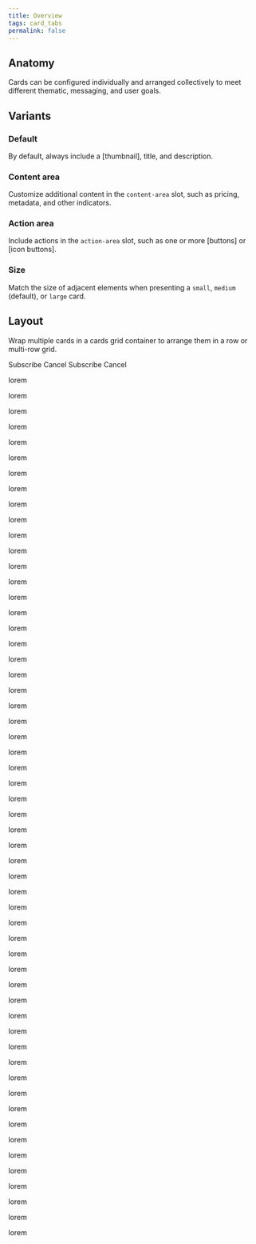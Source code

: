 ```yaml
---
title: Overview
tags: card_tabs
permalink: false
---
```


## Anatomy

Cards can be configured individually and arranged collectively to meet different thematic, messaging, and user goals.

<!-- Anatomy -->

## Variants

### Default

By default, always include a [thumbnail], title, and description.

### Content area

Customize additional content in the `content-area` slot, such as pricing, metadata, and other indicators.

<esds-example-code-pair>
  <esds-card title="Content"></esds-card>
</esds-example-code-pair>

### Action area

Include actions in the `action-area` slot, such as one or more [buttons] or [icon buttons].

<esds-example-code-pair source='<esds-card title="Example Card on Doc Site"></esds-card>'>
<esds-rendered-example label="default">
  <esds-card title="Content"></esds-card>
</esds-rendered-example>
</esds-example-code-pair>

### Size

Match the size of adjacent elements when presenting a `small`, `medium` (default), or `large` card.

<esds-example-code-pair source='<esds-card title="Example Card on Doc Site"></esds-card>'>
<esds-rendered-example label="default">
  <esds-card title="Content"></esds-card>
</esds-rendered-example>
</esds-example-code-pair>

## Layout

Wrap multiple cards in a cards grid container to arrange them in a row or multi-row grid.

<esds-example-code-pair source='<esds-card title="Example Card on Doc Site"></esds-card>'>
<esds-rendered-example label="default">
  <esds-card title="Content"></esds-card>
</esds-rendered-example>
</esds-example-code-pair>

<esds-do-dont>
  <esds-do
    caption="Use capitalization for languages that allow capitalization."
    src="/images/landscape.png"
  ></esds-do>
  <esds-dont
    caption="Don't wrap text. For maximum legibility, a text label should remain on a single line."
    src="/images/portrait.jpg"
  ></esds-dont>
  <esds-do
    caption="Use capitalization for languages that allow capitalization. Use capitalization for languages that allow capitalization. Use capitalization for languages that allow capitalization. Use capitalization for languages that allow capitalization. Use capitalization for languages that allow capitalization."
    src="/images/landscape.png"
  ></esds-do>
  <esds-dont
    caption="Don't wrap text. For maximum legibility, a text label should remain on a single line."
    src="/images/portrait.jpg"
  ></esds-dont>
  <esds-dont
    caption="Don't wrap text. For maximum legibility, a text label should remain on a single line. Don't wrap text. For maximum legibility, a text label should remain on a single line."
    src="/images/portrait.jpg"
  ></esds-dont>
</esds-do-dont>

<esds-do-dont>
  <esds-do caption="Use a single primary button as a call to action.">
    <esds-button>Subscribe</esds-button>
    <esds-button variant="secondary">Cancel</esds-button>
  </esds-do>
  <esds-dont caption="Don't use more than one primary button for a single action.">
    <esds-button>Subscribe</esds-button>
    <esds-button>Cancel</esds-button>
  </esds-dont>
</esds-do-dont>

<esds-image-with-caption src="/images/landscape.png" caption="Use capitalization for languages that allow capitalization."></esds-image-with-caption>

lorem

lorem

lorem

lorem

lorem

lorem

lorem

lorem

lorem

lorem

lorem

lorem

lorem

lorem

lorem

lorem

lorem

lorem

lorem

lorem

lorem

lorem

lorem

lorem

lorem

lorem

lorem

lorem

lorem

lorem

lorem

lorem

lorem

lorem

lorem

lorem

lorem

lorem

lorem

lorem

lorem

lorem

lorem

lorem

lorem

lorem

lorem

lorem

lorem

lorem

lorem

lorem

lorem

lorem

lorem

lorem
